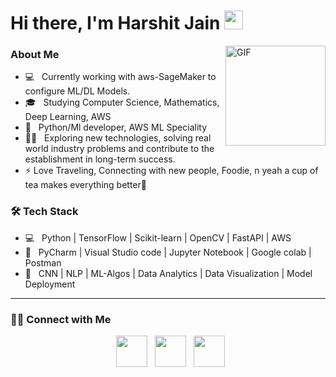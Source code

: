# Hi there, I'm Harshit Jain <img width="30px" src="https://media.tenor.com/images/3b388fe03da271d2674faf85eb7c3fcd/tenor.gif" />
<img align="right" alt="GIF" height="160px" src="https://media.giphy.com/media/du3J3cXyzhj75IOgvA/giphy.gif" />
<h3> About Me </h3>

- 💻 &nbsp; Currently working with aws-SageMaker to configure ML/DL Models.
- 🎓 &nbsp; Studying Computer Science, Mathematics, Deep Learning, AWS
- 💼 &nbsp; Python/Ml developer, AWS ML Speciality
- 💪🏼 &nbsp; Exploring new technologies, solving real world industry problems and contribute to the establishment in long-term success. 
- ⚡ Love Traveling, Connecting with new people, Foodie, n yeah a cup of tea makes everything better🥴

<h3>🛠 Tech Stack</h3>

- 💻 &nbsp; Python | TensorFlow | Scikit-learn | OpenCV | FastAPI | AWS
- 🔧 &nbsp; PyCharm | Visual Studio code | Jupyter Notebook | Google colab | Postman
- 🤖 &nbsp; CNN | NLP | ML-Algos  |  Data Analytics | Data Visualization | Model Deployment

<hr>
<h3> 🤝🏻 Connect with Me </h3>

<p align="center">
&nbsp; <a href="https://www.linkedin.com/in/harshit-jain-32923418b/" target="_blank" rel="noopener noreferrer"><img src="https://img.icons8.com/plasticine/100/000000/linkedin.png" width="50" /></a>
&nbsp; <a href="mailto:jainharshit3107@gmail.com" target="_blank" rel="noopener noreferrer"><img src="https://img.icons8.com/plasticine/100/000000/gmail.png"  width="50" /></a>
&nbsp; <a href="https://www.instagram.com/harshitjn_/" target="_blank" rel="noopener noreferrer"><img src="https://img.icons8.com/plasticine/100/000000/instagram-new.png" width="50" /></a>  
</p>
